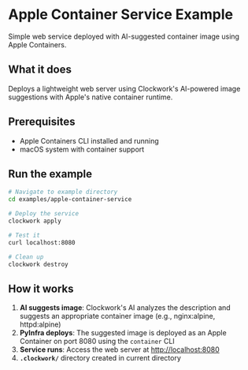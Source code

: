 # Apple Container Service Example

Simple web service deployed with AI-suggested container image using Apple Containers.

## What it does

Deploys a lightweight web server using Clockwork's AI-powered image suggestions with Apple's native container runtime.

## Prerequisites

- Apple Containers CLI installed and running
- macOS system with container support

## Run the example

```bash
# Navigate to example directory
cd examples/apple-container-service

# Deploy the service
clockwork apply

# Test it
curl localhost:8080

# Clean up
clockwork destroy
```

## How it works

1. **AI suggests image**: Clockwork's AI analyzes the description and suggests an appropriate container image (e.g., nginx:alpine, httpd:alpine)
2. **PyInfra deploys**: The suggested image is deployed as an Apple Container on port 8080 using the `container` CLI
3. **Service runs**: Access the web server at <http://localhost:8080>
4. **`.clockwork/`** directory created in current directory

